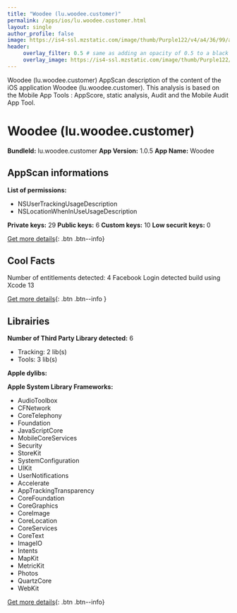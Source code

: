 ```yaml
---
title: "Woodee (lu.woodee.customer)"
permalink: /apps/ios/lu.woodee.customer.html
layout: single
author_profile: false
image: https://is4-ssl.mzstatic.com/image/thumb/Purple122/v4/a4/36/99/a4369903-ecf4-f66c-a90b-3934ec8f3a63/AppIcon-0-0-1x_U007emarketing-0-0-0-10-0-0-sRGB-0-0-0-GLES2_U002c0-512MB-85-220-0-0.png/512x512bb.jpg
header: 
     overlay_filter: 0.5 # same as adding an opacity of 0.5 to a black background
     overlay_image: https://is4-ssl.mzstatic.com/image/thumb/Purple122/v4/a4/36/99/a4369903-ecf4-f66c-a90b-3934ec8f3a63/AppIcon-0-0-1x_U007emarketing-0-0-0-10-0-0-sRGB-0-0-0-GLES2_U002c0-512MB-85-220-0-0.png/512x512bb.jpg
---
```

Woodee (lu.woodee.customer) AppScan description of the content of the iOS application Woodee (lu.woodee.customer). This analysis is based on the Mobile App Tools : AppScore, static analysis, Audit and the Mobile Audit App Tool.

# Woodee (lu.woodee.customer)

**BundleId:** lu.woodee.customer
**App Version:** 1.0.5
**App Name:** Woodee


## AppScan informations 

**List of permissions:** 
- NSUserTrackingUsageDescription
- NSLocationWhenInUseUsageDescription
  
  
**Private keys:** 29
**Public keys:** 6
**Custom keys:** 10
**Low securit keys:** 0
  
[Get more details](/pricing.html){: .btn .btn--info}

## Cool Facts

Number of entitlements detected: 4
Facebook Login detected
build using Xcode 13
  
[Get more details](/pricing.html){: .btn .btn--info }

## Librairies 
**Number of Third Party Library detected:** 6
- Tracking: 2 lib(s)
- Tools: 3 lib(s)


**Apple dylibs:**


**Apple System Library Frameworks:**
- AudioToolbox
- CFNetwork
- CoreTelephony
- Foundation
- JavaScriptCore
- MobileCoreServices
- Security
- StoreKit
- SystemConfiguration
- UIKit
- UserNotifications
- Accelerate
- AppTrackingTransparency
- CoreFoundation
- CoreGraphics
- CoreImage
- CoreLocation
- CoreServices
- CoreText
- ImageIO
- Intents
- MapKit
- MetricKit
- Photos
- QuartzCore
- WebKit


  
[Get more details](/pricing.html){: .btn .btn--info}

